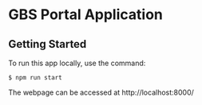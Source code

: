 # GBS Portal Application

## Getting Started

To run this app locally, use the command:

```
$ npm run start
```

The webpage can be accessed at http://localhost:8000/